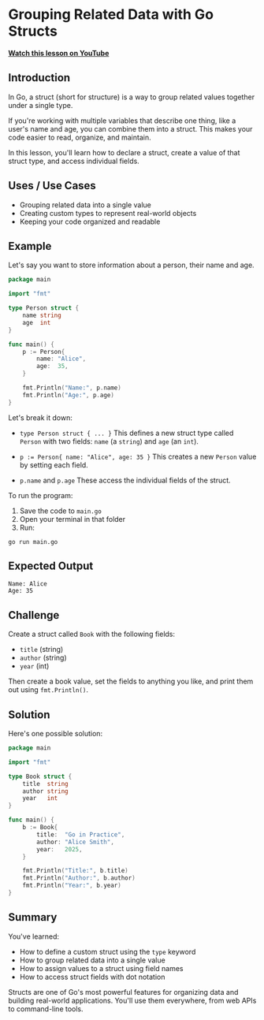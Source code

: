 # Grouping Related Data with Go Structs

**[Watch this lesson on YouTube](https://youtube.com/watch?v=VIDEO_ID)**

## Introduction

In Go, a struct (short for structure) is a way to group related values together under a single type.

If you're working with multiple variables that describe one thing, like a user's name and age, you can combine them into a struct. This makes your code easier to read, organize, and maintain.

In this lesson, you'll learn how to declare a struct, create a value of that struct type, and access individual fields.

## Uses / Use Cases

* Grouping related data into a single value
* Creating custom types to represent real-world objects
* Keeping your code organized and readable

## Example

Let's say you want to store information about a person, their name and age.

```go
package main

import "fmt"

type Person struct {
    name string
    age  int
}

func main() {
    p := Person{
        name: "Alice",
        age:  35,
    }

    fmt.Println("Name:", p.name)
    fmt.Println("Age:", p.age)
}
```

Let's break it down:

* `type Person struct { ... }`
  This defines a new struct type called `Person` with two fields: `name` (a `string`) and `age` (an `int`).

* `p := Person{ name: "Alice", age: 35 }`
  This creates a new `Person` value by setting each field.

* `p.name` and `p.age`
  These access the individual fields of the struct.

To run the program:

1. Save the code to `main.go`
2. Open your terminal in that folder
3. Run:

```
go run main.go
```

## Expected Output

```
Name: Alice
Age: 35
```

## Challenge

Create a struct called `Book` with the following fields:

* `title` (string)
* `author` (string)
* `year` (int)

Then create a book value, set the fields to anything you like, and print them out using `fmt.Println()`.

## Solution

Here's one possible solution:

```go
package main

import "fmt"

type Book struct {
    title  string
    author string
    year   int
}

func main() {
    b := Book{
        title:  "Go in Practice",
        author: "Alice Smith",
        year:   2025,
    }

    fmt.Println("Title:", b.title)
    fmt.Println("Author:", b.author)
    fmt.Println("Year:", b.year)
}
```

## Summary

You've learned:

* How to define a custom struct using the `type` keyword
* How to group related data into a single value
* How to assign values to a struct using field names
* How to access struct fields with dot notation

Structs are one of Go's most powerful features for organizing data and building real-world applications. You'll use them everywhere, from web APIs to command-line tools.

